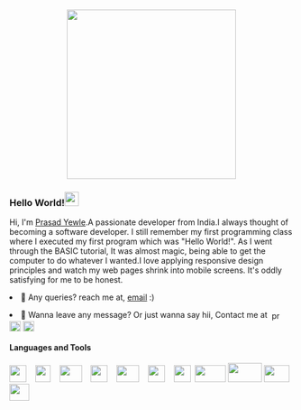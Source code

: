 <h1 align="center"><img src="https://repository-images.githubusercontent.com/393696711/783fa6ad-be72-43f1-af4f-584939d24678" height="300px"></h1>

<h3>Hello World!<img src="https://camo.githubusercontent.com/e8e7b06ecf583bc040eb60e44eb5b8e0ecc5421320a92929ce21522dbc34c891/68747470733a2f2f6d656469612e67697068792e636f6d2f6d656469612f6876524a434c467a6361737252346961377a2f67697068792e676966" width="25px" data-canonical-src="https://media.giphy.com/media/hvRJCLFzcasrR4ia7z/giphy.gif" style="max-width: 100%;"></h3>

<p>Hi, I'm <a href="https://prasad-yewle.github.io/">Prasad Yewle</a>.A passionate developer from India.I always thought of becoming a software developer. I still remember my first programming class where I executed my first program which was "Hello World!". As I went through the BASIC tutorial, It was almost magic, being able to get the computer to do whatever I wanted.I love applying responsive design principles and watch my web pages shrink into mobile screens. It's oddly satisfying for me to be honest.</p>

<li>🤔 Any queries? reach me at, <a href="mailto:prasadyewle199@gmail.com">email</a> :)
 <br>
 <p>
<li>💬 Wanna leave any message? Or just wanna say hii, Contact me at &nbsp<a href="https://www.linkedin.com/in/prasad-yewle-a686111b1?lipi=urn%3Ali%3Apage%3Ad_flagship3_profile_view_base_contact_details%3BbJtrs6WKQJqD3m2G%2B0PUFw%3D%3D" target="blank"><img align="center" src="https://raw.githubusercontent.com/rahuldkjain/github-profile-readme-generator/master/src/images/icons/Social/linked-in-alt.svg" alt="prasad-yewle" height="17" width="20" /></a>
<a href="https://www.facebook.com/prasad.yewle" target="blank"><img align="center" src="https://raw.githubusercontent.com/rahuldkjain/github-profile-readme-generator/master/src/images/icons/Social/facebook.svg" alt="prasad yewle" height="18" width="20" /></a>
<a href="https://instagram.com/prasad_yewle" target="blank"><img align="center" src="https://raw.githubusercontent.com/rahuldkjain/github-profile-readme-generator/master/src/images/icons/Social/instagram.svg" alt="prasad_yewle" height="18" width="20" /></a></p>

<h4>Languages and Tools</h4>
<p>
<img src="https://upload.wikimedia.org/wikipedia/commons/thumb/3/38/HTML5_Badge.svg/600px-HTML5_Badge.svg.png" width="30px" height="30px">&nbsp &nbsp
<img src="https://w7.pngwing.com/pngs/509/571/png-transparent-cascading-style-sheets-logo-css3-html-web-development-world-wide-web-blue-angle-web-design.png" width="27px" height="30px">&nbsp &nbsp
<img src="https://miro.medium.com/max/1024/1*9HanDsRU11ZMsgDGJwN96w.png" width="40px" height="30px">&nbsp &nbsp
<img src="https://upload.wikimedia.org/wikipedia/commons/6/6a/JavaScript-logo.png" width="30px" height="30px">&nbsp &nbsp
<img src="https://kazzylen.com/wp-content/uploads/jquery-logo-png-800.gif" width="40px" height="30px">&nbsp &nbsp
<img src="https://i.pinimg.com/originals/91/94/c9/9194c978fa63798b2e882e6fda5eb953.png" width="30px" height="30px">&nbsp &nbsp
<img src="https://encrypted-tbn0.gstatic.com/images?q=tbn:ANd9GcRCKXh0KDdhIDaFYx42B-zwibJ4WzIDcOQHhImiddna6DwbcHXBzLPvHCcAbCT3jCKXcjE&usqp=CAU" width="30px" height="30px">&nbsp
<img src="https://cdn.artandlogic.com/wp-content/uploads/django.jpeg" width="55px" height="30px">
<img src="https://pngimg.com/uploads/mysql/mysql_PNG35.png" width="60px" height="34px">
<img src="https://ibcoms.com/assets/img/posts/commandes_git.jpg" width="45px" height="30px">
<img src="https://logowik.com/content/uploads/images/visual-studio-code7642.jpg" width="35px" height="30px">
 </p>
